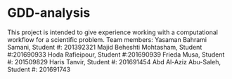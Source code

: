 # GDD-analysis
This project is intended to give experience working with a computational workflow for a scientific problem.
Team members: 
Yasaman Bahrami Samani,     Student #: 201392321
Majid Beheshti Mohtasham,   Student #:201690933
Hoda Rafieipour,            Student #:201690939
Frieda Musa,                Student #: 201509829
Haris Tanvir,               Student #: 201691454
Abd Al-Aziz Abu-Saleh,      Student #: 201691743
